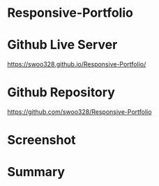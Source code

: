 # Responsive-Portfolio
# Github Live Server
https://swoo328.github.io/Responsive-Portfolio/

# Github Repository
https://github.com/swoo328/Responsive-Portfolio

# Screenshot

# Summary 
